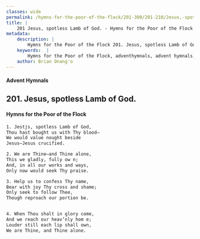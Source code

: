 ```yaml
---
classes: wide
permalink: /hymns-for-the-poor-of-the-flock/201-300/201-210/Jesus,-spotless-Lamb-of-God/
title: |
    201 Jesus, spotless Lamb of God. - Hymns for the Poor of the Flock
metadata:
    description: |
        Hymns for the Poor of the Flock 201. Jesus, spotless Lamb of God.. Jestjs, spotless Lamb of God, Thou hast bought us with Thy blood—  We would value nought beside  Jesus—Jesus crucified. 
    keywords:  |
        Hymns for the Poor of the Flock, adventhymnals, advent hymnals, Jesus, spotless Lamb of God., Jestjs, spotless Lamb of God,, 
    author: Brian Onang'o
---
```


#### Advent Hymnals
## 201. Jesus, spotless Lamb of God.
####  Hymns for the Poor of the Flock

```txt
1. Jestjs, spotless Lamb of God,
Thou hast bought us with Thy blood— 
We would value nought beside 
Jesus—Jesus crucified.

2. We are Thine—and Thine alone,
This we gladly, fully ow n;
And, in all our works and ways,
Only now would seek Thy praise.

3. Help us to confess Thy name,
Bear with joy Thy cross and shame; 
Only seek to follow Thee,
Though reproach our portion be.


4. When Thou shalt in glory come, 
And we reach our heav’nly hom e; 
Louder still each lip shall own, 
We are Thine, and Thine alone.
```